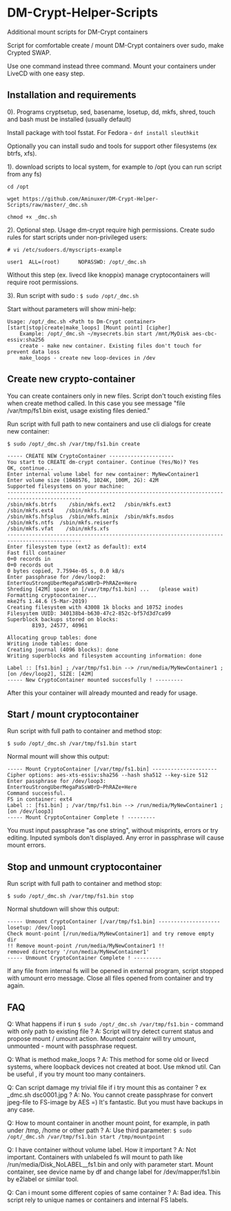 # DM-Crypt-Helper-Scripts
Additional mount scripts for DM-Crypt containers

Script for comfortable create / mount DM-Crypt containers over sudo, make Crypted SWAP.

Use one command instead three command. Mount your containers under LiveCD with one easy step.


## Installation and requirements

0). Programs cryptsetup, sed, basename, losetup, dd, mkfs, shred, touch and bash must be installed (usually default)

Install package with tool fsstat.
For Fedora - `dnf install sleuthkit`

Optionally you can install sudo and tools for support other filesystems (ex btrfs, xfs).

1). download scripts to local system, for example to /opt (you can run script from any fs)

`cd /opt`

`wget https://github.com/Aminuxer/DM-Crypt-Helper-Scripts/raw/master/_dmc.sh`

`chmod +x _dmc.sh`

2). Optional step. Usage dm-crypt require high permissions.
Create sudo rules for start scripts under non-privileged users:

`# vi /etc/sudoers.d/myscripts-example`

`user1  ALL=(root)      NOPASSWD: /opt/_dmc.sh`

Without this step (ex. livecd like knoppix) manage cryptocontainers will require root permissions.

3). Run script with sudo :
`$ sudo /opt/_dmc.sh`

Start without parameters will show mini-help:

```
Usage: /opt/_dmc.sh <Path to Dm-Crypt container> [start|stop|create|make_loops] [Mount point] [cipher]
    Example: /opt/_dmc.sh ~/mysecrets.bin start /mnt/MyDisk aes-cbc-essiv:sha256
    create - make new container. Existing files don't touch for prevent data loss
    make_loops - create new loop-devices in /dev
```

## Create new crypto-container

You can create containers only in new files.
Script don't touch existing files when create method called.
In this case you see message "file /var/tmp/fs1.bin exist, usage existing files denied."

Run script with full path to new containers and use cli dialogs for create new container:

`$ sudo /opt/_dmc.sh /var/tmp/fs1.bin create`

```
----- CREATE NEW CryptoContainer ---------------------
You start to CREATE dm-crypt container. Continue (Yes/No)? Yes
OK, continue...
Enter internal volume label for new container: MyNewContainer1
Enter volume size (1048576, 1024K, 100M, 2G): 42M
Supported filesystems on your machine:
----------------------------------------------------------------------------------------------
/sbin/mkfs.btrfs    /sbin/mkfs.ext2   /sbin/mkfs.ext3   /sbin/mkfs.ext4    /sbin/mkfs.fat
/sbin/mkfs.hfsplus  /sbin/mkfs.minix  /sbin/mkfs.msdos  /sbin/mkfs.ntfs  /sbin/mkfs.reiserfs
/sbin/mkfs.vfat    /sbin/mkfs.xfs
----------------------------------------------------------------------------------------------
Enter filesystem type (ext2 as default): ext4
Fast fill container
0+0 records in
0+0 records out
0 bytes copied, 7.7594e-05 s, 0.0 kB/s
Enter passphrase for /dev/loop2: EnterYouStrongUberMegaPaSsW0rD~PhRAZe+Here
Shreding [42M] space on [/var/tmp/fs1.bin] ...   (please wait)
Formatting cryptocontainer...
mke2fs 1.44.6 (5-Mar-2019)
Creating filesystem with 43008 1k blocks and 10752 inodes
Filesystem UUID: 340138b4-b630-47c2-852c-bf57d3d7ca99
Superblock backups stored on blocks:
        8193, 24577, 40961

Allocating group tables: done
Writing inode tables: done
Creating journal (4096 blocks): done
Writing superblocks and filesystem accounting information: done

Label :: [fs1.bin] ; /var/tmp/fs1.bin --> /run/media/MyNewContainer1 ; [on /dev/loop2], SIZE: [42M]
----- New CryptoContainer mounted succesfully ! ---------
```

After this your container will already mounted and ready for usage.


## Start / mount cryptocontainer
Run script with full path to container and method stop:

`$ sudo /opt/_dmc.sh /var/tmp/fs1.bin start`

Normal mount will show this output:

```
----- Mount CryptoContainer [/var/tmp/fs1.bin] ---------------------
Cipher options: aes-xts-essiv:sha256 --hash sha512 --key-size 512
Enter passphrase for /dev/loop3: EnterYouStrongUberMegaPaSsW0rD~PhRAZe+Here
Command successful.
FS in container: ext4
Label :: [fs1.bin] ; /var/tmp/fs1.bin --> /run/media/MyNewContainer1 ; [on /dev/loop3]
----- Mount CryptoContainer Complete ! ---------
```
You must input passphrase "as one string", without misprints, errors or try editing.
Inputed symbols don't displayed.
Any error in passphrase will cause mount errors.


## Stop and unmount cryptocontainer
Run script with full path to container and method stop:

`$ sudo /opt/_dmc.sh /var/tmp/fs1.bin stop`

Normal shutdown will show this output:

```
----- Unmount CryptoContainer [/var/tmp/fs1.bin] --------------------
losetup: /dev/loop1
Check mount-point [/run/media/MyNewContainer1] and try remove empty dir
!! Remove mount-point /run/media/MyNewContainer1 !!
removed directory '/run/media/MyNewContainer1'
----- Unmount CryptoContainer Complete ! ---------
```
If any file from internal fs will be opened in external program, script stopped with umount erro message.
Close all files opened from container and try again.

##  FAQ
Q: What happens if i run `$ sudo /opt/_dmc.sh /var/tmp/fs1.bin` - command with only path to existing file ?
A: Script will try detect current status and propose mount / umount action. Mounted containr will try umount, unmounted - mount with passphrase request.

Q: What is method make_loops ?
A: This method for some old or livecd systems, where loopback devices not created at boot.
Use mknod util. Can be useful , if you try mount too many containers.

Q: Can script damage my trivial file if i try mount this as container ? ex _dmc.sh dsc0001.jpg ?
A: No. You cannot create passphrase for convert jpeg-file to FS-image by AES =) It's fantastic.
But you must have backups in any case.

Q: How to mount container in another mount point, for example, in path under /tmp, /home or other path ?
A: Use third parameter: `$ sudo /opt/_dmc.sh /var/tmp/fs1.bin start /tmp/mountpoint`

Q: I have container without volume label. How it important ?
A: Not important. Containers with unlabeled fs will mount to path like /run/media/Disk_NoLABEL__fs1.bin and only with parameter start. Mount container, see device name by df and change label for /dev/mapper/fs1.bin by e2label or similar tool.

Q: Can i mount some different copies of same container ?
A: Bad idea. This script rely to unique names or containers and internal FS labels.

